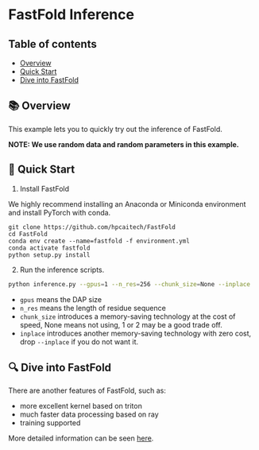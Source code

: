 # FastFold Inference

## Table of contents

- [Overview](#📚-overview)
- [Quick Start](#🚀-quick-start)
- [Dive into FastFold](#🔍-dive-into-fastfold)

## 📚 Overview

This example lets you to quickly try out the inference of FastFold.

**NOTE: We use random data and random parameters in this example.**


## 🚀 Quick Start

1. Install FastFold

We highly recommend installing an Anaconda or Miniconda environment and install PyTorch with conda.

```
git clone https://github.com/hpcaitech/FastFold
cd FastFold
conda env create --name=fastfold -f environment.yml
conda activate fastfold
python setup.py install
```

2. Run the inference scripts.

```bash
python inference.py --gpus=1 --n_res=256 --chunk_size=None --inplace
```
+ `gpus` means the DAP size
+ `n_res` means the length of residue sequence
+ `chunk_size` introduces a memory-saving technology at the cost of speed, None means not using, 1 or 2 may be a good trade off.
+ `inplace` introduces another memory-saving technology with zero cost, drop `--inplace` if you do not want it.

## 🔍 Dive into FastFold

There are another features of FastFold, such as:
+ more excellent kernel based on triton
+ much faster data processing based on ray
+ training supported

More detailed information can be seen [here](https://github.com/hpcaitech/FastFold/).